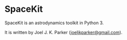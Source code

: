 SpaceKit
========

SpaceKit is an astrodynamics toolkit in Python 3.

It is written by Joel J. K. Parker (<joeljkparker@gmail.com>).